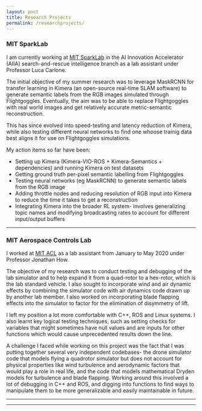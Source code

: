 ```yaml
---
layout: post
title: Research Projects
permalink: /researchprojects/
---
```


### MIT SparkLab

I am currently working at [MIT SparkLab](http://web.mit.edu/sparklab/) in the AI Innovation Accelerator (AIIA) search-and-rescue intelligence branch as a lab assistant under Professor Luca Carlone.

The initial objective of my summer research was to leverage MaskRCNN for transfer learning in Kimera (an open-source real-time SLAM software) to generate semantic labels from the RGB images simulated through Flightgoggles. Eventually, the aim was to be able to replace Flightgoggles with real world images and get relatively accurate metric-semantic reconstruction.

This has since evolved into speed-testing and latency reduction of Kimera, while also testing different neural networks to find one whoose trainig data best aligns it for use on Flightgoggles simulations.

My action items so far have been:
* Setting up Kimera (Kimera-VIO-ROS + Kimera-Semantics + dependencies) and running Kimera on test datasets
* Getting ground truth per-pixel semantic labelling from Flightgoggles 
* Testing neural networks (eg MaskRCNN) to generate semantic labels from the RGB image
* Adding throttle nodes and reducing resolution of RGB input into Kimera to reduce the time it takes to get a reconstruction
* Integrating Kimera into the broader RL system- involves generalizing topic names and modifying broadcasting rates to account for different input/output buffers


*******

### MIT Aerospace Controls Lab

I worked at [MIT ACL](http://acl.mit.edu) as a lab assistant from January to May 2020 under Professor Jonathan How.

The objective of my research was to conduct testing and debugging of the lab simulator and to help expand it from a quad-rotor to a hex-rotor, which is the lab standard vehicle. I also sought to incorporate wind and air dynamic effects by combining the simulator code with air dynamics code drawn up by another lab member. I also worked on incorporating blade flapping effects into the simulator to factor for the elimination of disymmetry of lift. 

I left my position a lot more comfortable with C++, ROS and Linux systems. I also learnt key logical testing techniques, such as setting checks for variables that might sometimes have null values and are inputs for other functions which would cause unprecedented results down the line.  

A challenge I faced while working on this project was the fact that I was putting together several very independent codebases- the drone simulator code that models flying a quadrotor simulator but does not account for physical properties like wind turbulence and aerodynamic factors that would play a role in real life, and the code that models mathematical Dryden models for turbulence and blade flapping. Working around this involved a lot of debugging in C++ and ROS, and digging into functions to find ways to manipulate them to be more generalizable and easily maintainable in future.

******
-------